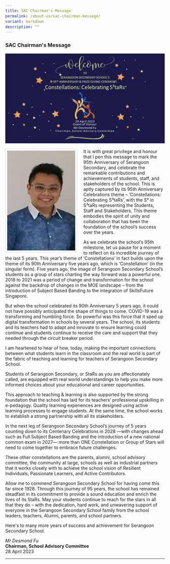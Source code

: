 ```yaml
---
title: SAC Chairman's Message
permalink: /about-us/sac-chairman-message/
variant: markdown
description: ""
---
```

### SAC Chairman's Message

![](/images/School%20Management%20Team/SAC%20Chairman's%20Message/95th_Main_Slide.jpg)

<img src="/images/Mr%20Desmond%20Fu.jpg" style="width:215px; height:315px; margin-right:20px; border:0.5px solid Gainsboro; padding: 5px" align="Left">

It is with great privilege and honour that I pen this message to mark the 95th Anniversary of Serangoon Secondary, and celebrate the remarkable contributions and achievements of students, staff, and stakeholders of the school. This is aptly captured by its 95th Anniversary Celebrations theme – ‘Constellations: Celebrating S³taRs’, with the S³ in S³taRs representing the Students, Staff and Stakeholders.   This theme embodies the spirit of unity and collaboration that has been the foundation of the school’s success over the years.

As we celebrate the school’s 95th milestone, let us pause for a moment to reflect on its incredible journey of the last 5 years. This year’s theme of ‘Constellations’ in fact builds upon the theme of its 90th Anniversary five years ago, which is ‘Constellation’ (in the singular form). Five years ago, the image of Serangoon Secondary School’s students as a group of stars charting the way forward was a powerful one. 2018 to 2021 was a period of change and transformation for the school against the backdrop of changes in the MOE landscape – from the introduction of Subject Based Banding to the integration of SkillsFuture Singapore.

But when the school celebrated its 90th Anniversary 5 years ago, it could not have possibly anticipated the shape of things to come. COVID-19 was a transforming and humbling force. So powerful was this force that it sped up digital transformation in schools by several years. The school, its students and its teachers had to adapt and innovate to ensure learning could continue and students continue to receive the care and support that they needed through the circuit breaker period.

I am heartened to hear of how, today, making the important connections between what students learn in the classroom and the real world is part of the fabric of teaching and learning for teachers of Serangoon Secondary School.

Students of Serangoon Secondary, or StaRs as you are affectionately called, are equipped with real world understandings to help you make more informed choices about your educational and career opportunities.

This approach to teaching &amp; learning is also supported by the strong foundation that the school has laid for its teachers’ professional upskilling in e-pedagogy. Quality learning experiences are designed using active learning processes to engage students. At the same time, the school works to establish a strong partnership with all its stakeholders.

In the next leg of Serangoon Secondary School’s journey of 5 years counting down to its Centenary Celebrations in 2028 —with changes ahead such as Full Subject Based Banding and the introduction of a new national common exam in 2027— more than ONE Constellation or Group of Stars will need to come together to embrace future challenges.

These other constellations are the parents, alumni, school advisory committee, the community at large, schools as well as industrial partners that it works closely with to achieve the school vision of Resilient Individuals, Passionate Learners, and Active Contributors.

Allow me to commend Serangoon Secondary School for having come this far since 1928. Through this journey of 95 years, the school has remained steadfast in its commitment to provide a sound education and enrich the lives of its StaRs. May your students continue to reach for the stars in all that they do – with the dedication, hard work, and unwavering support of everyone in the Serangoon Secondary School family from the school leaders, teachers, Alumni, parents, and school partners.

Here's to many more years of success and achievement for Serangoon Secondary School.

*Mr Desmond Fu*
<br>**Chairman, School Advisory Committee**
<br> 28 April 2023

<hr>